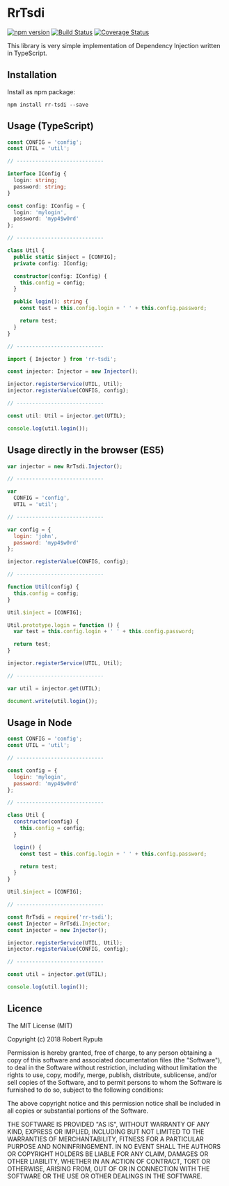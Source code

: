 # RrTsdi

[![npm version](https://badge.fury.io/js/rr-tsdi.svg)](https://badge.fury.io/js/rr-tsdi)
[![Build Status](https://travis-ci.org/robertrypula/rr-tsdi.svg?branch=master)](https://travis-ci.org/robertrypula/rr-tsdi)
[![Coverage Status](https://coveralls.io/repos/github/robertrypula/rr-tsdi/badge.svg?branch=master)](https://coveralls.io/github/robertrypula/rr-tsdi?branch=master)

This library is very simple implementation of Dependency Injection written in TypeScript.

## Installation

Install as npm package:

```
npm install rr-tsdi --save
```

## Usage (TypeScript)

```typescript
const CONFIG = 'config';
const UTIL = 'util';

// ----------------------------

interface IConfig {
  login: string;
  password: string;
}

const config: IConfig = {
  login: 'mylogin',
  password: 'myp4$w0rd'
};

// ----------------------------

class Util {
  public static $inject = [CONFIG];
  private config: IConfig;

  constructor(config: IConfig) {
    this.config = config;
  }

  public login(): string {
    const test = this.config.login + ' ' + this.config.password;

    return test;
  }
}

// ----------------------------

import { Injector } from 'rr-tsdi';

const injector: Injector = new Injector();

injector.registerService(UTIL, Util);
injector.registerValue(CONFIG, config);

// ----------------------------

const util: Util = injector.get(UTIL);

console.log(util.login());
```

## Usage directly in the browser (ES5)

```javascript
var injector = new RrTsdi.Injector();

// ----------------------------

var
  CONFIG = 'config',
  UTIL = 'util';

// ----------------------------

var config = {
  login: 'john',
  password: 'myp4$w0rd'
};

injector.registerValue(CONFIG, config);

// ----------------------------

function Util(config) {
  this.config = config;
}

Util.$inject = [CONFIG];

Util.prototype.login = function () {
  var test = this.config.login + ' ' + this.config.password;

  return test;
}

injector.registerService(UTIL, Util);

// ----------------------------

var util = injector.get(UTIL);

document.write(util.login());
```

## Usage in Node

```javascript
const CONFIG = 'config';
const UTIL = 'util';

// ----------------------------

const config = {
  login: 'mylogin',
  password: 'myp4$w0rd'
};

// ----------------------------

class Util {
  constructor(config) {
    this.config = config;
  }

  login() {
    const test = this.config.login + ' ' + this.config.password;

    return test;
  }
}

Util.$inject = [CONFIG];

// ----------------------------

const RrTsdi = require('rr-tsdi');
const Injector = RrTsdi.Injector;
const injector = new Injector();

injector.registerService(UTIL, Util);
injector.registerValue(CONFIG, config);

// ----------------------------

const util = injector.get(UTIL);

console.log(util.login());
```

## Licence

The MIT License (MIT)

Copyright (c) 2018 Robert Rypuła

Permission is hereby granted, free of charge, to any person obtaining a copy of
this software and associated documentation files (the "Software"), to deal in
the Software without restriction, including without limitation the rights to
use, copy, modify, merge, publish, distribute, sublicense, and/or sell copies of
the Software, and to permit persons to whom the Software is furnished to do so,
subject to the following conditions:

The above copyright notice and this permission notice shall be included in all
copies or substantial portions of the Software.

THE SOFTWARE IS PROVIDED "AS IS", WITHOUT WARRANTY OF ANY KIND, EXPRESS OR
IMPLIED, INCLUDING BUT NOT LIMITED TO THE WARRANTIES OF MERCHANTABILITY, FITNESS
FOR A PARTICULAR PURPOSE AND NONINFRINGEMENT. IN NO EVENT SHALL THE AUTHORS OR
COPYRIGHT HOLDERS BE LIABLE FOR ANY CLAIM, DAMAGES OR OTHER LIABILITY, WHETHER
IN AN ACTION OF CONTRACT, TORT OR OTHERWISE, ARISING FROM, OUT OF OR IN
CONNECTION WITH THE SOFTWARE OR THE USE OR OTHER DEALINGS IN THE SOFTWARE.

